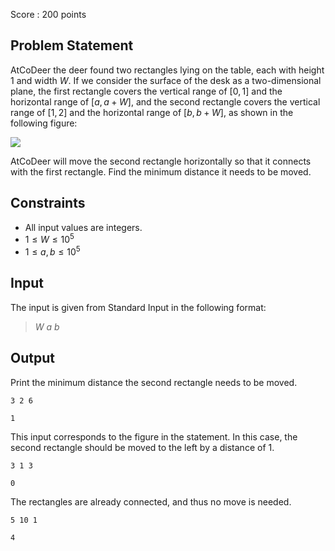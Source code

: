 Score : $200$ points

## Problem Statement

AtCoDeer the deer found two rectangles lying on the table, each with height $1$ and width $W$.
If we consider the surface of the desk as a two-dimensional plane, the first rectangle covers the vertical range of $[0,1]$ and the horizontal range of $[a,a+W]$, and the second rectangle covers the vertical range of $[1,2]$ and the horizontal range of $[b,b+W]$, as shown in the following figure:

![](https://atcoder.jp/img/abc056/5c3a0ed9a07aa0992011c11ffbc9441b.png)

AtCoDeer will move the second rectangle horizontally so that it connects with the first rectangle.
Find the minimum distance it needs to be moved.

## Constraints

- All input values are integers.
- $1 \leq W \leq 10^5$
- $1 \leq a,b \leq 10^5$

## Input

The input is given from Standard Input in the following format:

> $W$ $a$ $b$

## Output

Print the minimum distance the second rectangle needs to be moved.

```input1
3 2 6
```

```output1
1
```

This input corresponds to the figure in the statement. In this case, the second rectangle should be moved to the left by a distance of $1$.

```input2
3 1 3
```

```output2
0
```

The rectangles are already connected, and thus no move is needed.

```input3
5 10 1
```

```output3
4
```